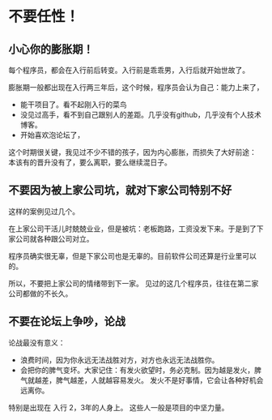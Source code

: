 # 不要任性！

## 小心你的膨胀期！
每个程序员，都会在入行前后转变。入行前是乖乖男，入行后就开始世故了。

膨胀期一般都出现在入行两三年后，这个时候，程序员会认为自己：能力上来了，

- 能干项目了。看不起刚入行的菜鸟
- 没见过高手，看不到自己跟别人的差距。几乎没有github，几乎没有个人技术博客。
- 开始喜欢泡论坛了，

这个时期很关键，我见过不少不错的孩子，因为内心膨胀，而损失了大好前途：
本该有的晋升没有了，要么离职，要么继续混日子。

## 不要因为被上家公司坑，就对下家公司特别不好

这样的案例见过几个。

在上家公司干活儿时兢兢业业，但是被坑：老板跑路，工资没发下来。于是到了下家公司就各种跟公司对立。

程序员确实很无辜，但是下家公司也是无辜的。目前软件公司还算是行业里可以的。

所以，不要把上家公司的情绪带到下一家。 见过的这几个程序员，往往在第二家公司都做的不长久。

## 不要在论坛上争吵，论战

论战最没有意义：

- 浪费时间，因为你永远无法战胜对方，对方也永远无法战胜你。
- 会把你的脾气变坏。大家记住：有发火欲望时，务必克制。因为越是发火，脾气就越差，脾气越差，人就越容易发火。
发火不是好事情，它会让各种好机会远离你。

特别是出现在 入行 2，3年的人身上。 这些人一般是项目的中坚力量。


